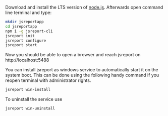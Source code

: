 Download and install the LTS version of [node.js](https://nodejs.org).
Afterwards open command line terminal and type:

```bash
mkdir jsreportapp
cd jsreportapp
npm i -g jsreport-cli
jsreport init
jsreport configure
jsreport start
```

Now you should be able to open a browser and reach jsreport on http://localhost:5488

You can install jsreport as windows service to automatically start it on the system boot. This can be done using the following handy command if you reopen terminal with administrator rights.

```bash
jsreport win-install
```

To uninstall the service use

```bash
jsreport win-uninstall
```
